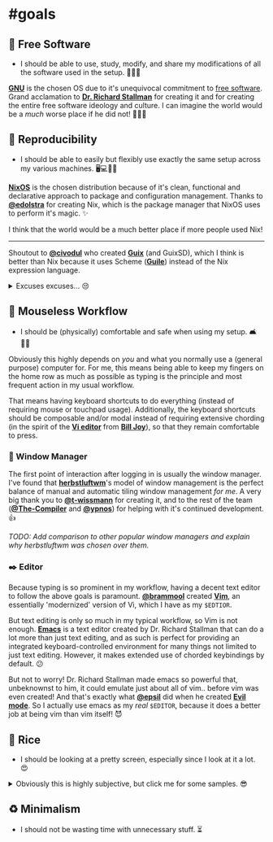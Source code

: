 <!-- vim: syntax=off
-->
# #goals

## 🚀 Free Software

- I should be able to use, study, modify, and share my modifications of all the
  software used in the setup. 🙈🙉🙊

**[GNU]** is the chosen OS due to it's unequivocal commitment to [free
software][free-sw]. Grand acclamation to **[Dr. Richard Stallman][rms]** for
creating it and for creating the entire free software ideology and culture. I
can imagine the world would be a *much* worse place if he did not! 👏👏👏

[free-sw]: https://www.gnu.org/philosophy/free-sw.en.html
[GNU]:     https://www.gnu.org/gnu/gnu.en.html
[rms]:     https://stallman.org/

## 🥗 Reproducibility

- I should be able to easily but flexibly use exactly the same setup across my
  various machines. 🖥️💻👩‍💻

**[NixOS]** is the chosen distribution because of it's clean, functional and
declarative approach to package and configuration management. Thanks to
**[@edolstra]** for creating Nix, which is the package manager that NixOS uses
to perform it's magic. ✨

I think that the world would be a much better place if more people used Nix!

---

Shoutout to **[@civodul]** who created **[Guix]** (and GuixSD), which I think
is better than Nix because it uses Scheme (**[Guile]**) instead of the Nix
expression language.

<details>
  <summary>Excuses excuses... 😒</summary>

  I would use GuixSD instead of NixOS if it had all the packages I use, and if
  I didn't have to build so many things from GuixSD. I regularly use small
  laptops with limited RAM that simply run out of memory before being able to
  upgrade all packages on GuixSD, because Guix tends to require building so
  many things, making it impossible to use on these machines. Nix on the other
  hand very rarely requires it. 🤷‍
</details>

[@civodul]:  https://github.com/civodul
[@edolstra]: https://github.com/edolstra
[Guile]:     https://www.gnu.org/software/guile/
[Guix]:      https://www.gnu.org/software/guix/
[NixOS]:     https://nixos.org

## 💅 Mouseless Workflow

- I should be (physically) comfortable and safe when using my setup. 🛋️💆‍♀️

Obviously this highly depends on *you* and what you normally use a (general
purpose) computer for. For me, this means being able to keep my fingers on the
home row as much as possible as typing is the principle and most frequent
action in my usual workflow.

That means having keyboard shortcuts to do everything (instead of requiring
mouse or touchpad usage). Additionally, the keyboard shortcuts should be
composable and/or modal instead of requiring extensive chording (in the spirit
of the **[Vi editor][vi]** from **[Bill Joy]**), so that they remain
comfortable to press.

### 🏨 Window Manager

The first point of interaction after logging in is usually the window manager.
I've found that **[herbstluftwm]**'s model of window management is the perfect
balance of manual and automatic tiling window management *for me*. A very big
thank you to **[@t-wissmann]** for creating it, and to the rest of the team
(**[@The-Compiler]** and **[@ypnos]**) for helping with it's continued
development. 👍

*TODO: Add comparison to other popular window managers and explain why
herbstluftwm was chosen over them.*

### ✒️ Editor

Because typing is so prominent in my workflow, having a decent text editor to
follow the above goals is paramount. **[@brammool]** created **[Vim]**, an
essentially 'modernized' version of Vi, which I have as my `$EDTIOR`.

But text editing is only so much in my typical workflow, so Vim is not enough.
**[Emacs]** is a text editor created by Dr. Richard Stallman that can do a lot
more than just text editing, and as such is perfect for providing an integrated
keyboard-controlled environment for many things not limited to just text
editing. However, it makes extended use of chorded keybindings by default. 😕

But not to worry! Dr. Richard Stallman made emacs so powerful that, unbeknownst
to him, it could emulate just about all of vim.. before vim was even created!
And that's exactly what **[@epsil]** did when he created **[Evil mode]**. So I
actually use emacs as my *real* `$EDITOR`, because it does a better job at
being vim than vim itself! 😈

[Bill Joy]:      https://en.wikipedia.org/wiki/Bill_Joy
[@brammool]:     https://github.com/brammool
[herbstluftwm]:  http://www.herbstluftwm.org
[Emacs]:         https://www.gnu.org/software/emacs
[@epsil]:        https://github.com/epsil
[Evil Mode]:     https://github.com/emacs-evil/evil
[@t-wissmann]:   https://github.com/t-wissmann
[@The-Compiler]: https://github.com/The-Compiler
[vi]:            https://en.wikipedia.org/wiki/Vi
[Vim]:           http://www.vim.org/
[@ypnos]:        https://github.com/ypnos

## 💄 Rice

- I should be looking at a pretty screen, especially since I look at it a lot.
  😍

<details>
  <summary>Obviously this is highly subjective, but click me for some samples.
  😎</summary>

  *TODO: Add screenshots here.*
</details>

## ♻️ Minimalism

- I should not be wasting time with unnecessary stuff. ⏳
